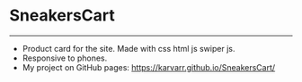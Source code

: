 # SneakersCart

---

- Product card for the site. Made with css html js swiper js.
- Responsive to phones.
- My project on GitHub pages: https://karvarr.github.io/SneakersCart/
